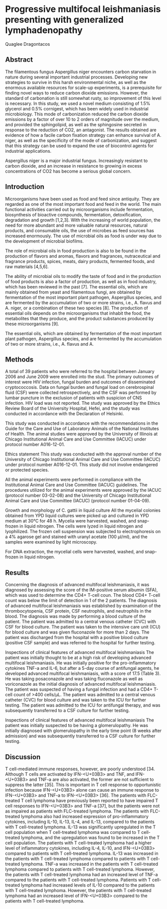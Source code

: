 # Progressive multifocal leishmaniasis presenting with generalized lymphadenopathy
Quaglee Dragontacos


## Abstract
The filamentous fungus Aspergillus niger encounters carbon starvation in nature during several important industrial processes. Developing new strategies to survive in this harsh environmental niche, as well as the enormous available resources for scale-up experiments, is a prerequisite for finding novel ways to reduce carbon dioxide emissions. However, the standard of carbonation is still somewhat rusty, so improvement of this level is necessary. In this study, we used a novel medium consisting of 1.5% glycerol and 0.5% cornigest, which has been widely used in industrial microbiology. This mode of carbonization reduced the carbon dioxide emissions by a factor of over 10 to 2 orders of magnitude over the medium, and provided the sphingolipid, as well as the sphingosine secreted in response to the reduction of CO2, an antagonist. The results obtained are evidence of how a facile carbon fixation strategy can enhance survival of A. niger, as well as the specificity of the mode of carbonization, and suggest that this strategy can be used to expand the use of biocontrol agents for industrial applications.

Aspergillus niger is a major industrial fungus. Increasingly resistant to carbon dioxide, and an increase in resistance to growing in excess concentrations of CO2 has become a serious global concern.


## Introduction
Microorganisms have been used as food and feed since antiquity. They are regarded as one of the most important food and feed in the world. The main functional activities carried out by microorganisms include fermentation, biosynthesis of bioactive compounds, fermentation, detoxification, degradation and growth [1,2,3]. With the increasing of world population, the need for more abundant and more valuable natural resources, natural products, and consumable oils, the use of microbes as feed sources has increased enormously. The use of microbial oils as food is under way due to the development of microbial biofilms.

The role of microbial oils in food production is also to be found in the production of flavors and aromas, flavors and fragrances, nutraceutical and fragrance products, spices, meats, dairy products, fermented foods, and raw materials [4,5,6].

The ability of microbial oils to modify the taste of food and in the production of food products is also a factor of production, as well as in food industry, which has been reviewed in the past [7]. The essential oils, which are mainly obtained from yeast and filamentous fungi, are obtained by fermentation of the most important plant pathogen, Aspergillus species, and are fermented by the accumulation of two or more strains, i.e., A. flavus and A. niger, or a combination of these two species [8]. The production of essential oils depends on the microorganisms that inhabit the food, the metabolites that they produce, and the product substances produced by these microorganisms [9].

The essential oils, which are obtained by fermentation of the most important plant pathogen, Aspergillus species, and are fermented by the accumulation of two or more strains, i.e., A. flavus and A.


## Methods

A total of 39 patients who were referred to the hospital between January 2006 and June 2009 were enrolled into the stud. The primary outcomes of interest were HIV infection, fungal burden and outcomes of disseminated cryptococcosis. Data on fungal burden and fungal load on cerebrospinal fluid (CSF) were collected retrospectively, and the CSF was performed by lumbar puncture in the exclusion of patients with suspicion of CNS infection. HIV load was not reported. The study was approved by the Ethics Review Board of the University Hospital, Hefei, and the study was conducted in accordance with the Declaration of Helsinki.

This study was conducted in accordance with the recommendations in the Guide for the Care and Use of Laboratory Animals of the National Institutes of Health. The animal studies were approved by the University of Illinois at Chicago Institutional Animal Care and Use Committee (IACUC) under protocol number A016-12-01.

Ethics statement
This study was conducted with the approval number of the University of Chicago Institutional Animal Care and Use Committee (IACUC) under protocol number A016-12-01. This study did not involve endangered or protected species.

All the animal experiments were performed in compliance with the Institutional Animal Care and Use Committee (IACUC) guidelines. The procedures utilized for the animal experiments were approved by the IACUC (protocol number 03-02-08) and the University of Chicago Institutional Animal Care and Use Committee (IACUC) (protocol number 01-04-09).

Growth and morphology of C. gattii in liquid culture
All the mycelial colonies obtained from YPD liquid cultures were picked up and cultured in YPD medium at 30°C for 48 h. Mycelia were harvested, washed, and snap-frozen in liquid nitrogen. The cells were lyzed in liquid nitrogen and lyophilized. The frozen cell suspension was subjected to electrophoresis on a 4% agarose gel and stained with uranyl acetate (100 µl/ml), and the samples were examined by light microscopy.

For DNA extraction, the mycelial cells were harvested, washed, and snap-frozen in liquid nitrogen.


## Results

Concerning the diagnosis of advanced multifocal leishmaniasis, it was diagnosed by assessing the score of the IM-positive serum albumin (SFA), which was used to determine the CD4+ T-cell coun. The blood CD4+ T-cell count was below the limit of detection in 1 of the 2 patients. The diagnosis of advanced multifocal leishmaniasis was established by examination of the thrombocytopenia, CSF protein, CSF neutrophils, and neutrophils in the blood. The diagnosis was made by performing a blood culture of the patient. The patient was admitted to a central venous catheter (CVC) with CSF for blood culture. The patient was taken to the intensive care unit (ICU) for blood culture and was given fluconazole for more than 2 days. The patient was discharged from the hospital with a positive blood culture (positive CSF sample) and was referred to the hospital for further testing.

Inspections of clinical features of advanced multifocal leishmaniasis
The patient was initially thought to be at a high risk of developing advanced multifocal leishmaniasis. He was initially positive for the pro-inflammatory cytokines TNF-a and IL-6, but after a 5-day course of antifungal agents, he developed advanced multifocal leishmaniasis, with a score of 17.5 (Table 3). He was taking posaconazole and was taking fluconazole as well as voriconazole as the initial diagnosis of advanced multifocal leishmaniasis. The patient was suspected of having a fungal infection and had a CD4+ T-cell count of >400 cells/µL. The patient was admitted to a central venous catheter (CVC) for blood culture and was taken to the ICU for further testing. The patient was admitted to the ICU for antifungal therapy, and was subsequently transferred to a CSF culture for further testing.

Inspections of clinical features of advanced multifocal leishmaniasis
The patient was initially suspected to be having a glomerulopathy. He was initially diagnosed with glomerulopathy in the early time point (8 weeks after admission) and was subsequently transferred to a CSF culture for further testing.


## Discussion
T cell-mediated immune responses, however, are poorly understood [34. Although T cells are activated by IFN-<U+03B3> and TNF, and IFN-<U+03B3> and TNF-a are also activated, the former are not sufficient to suppress the latter [35]. This is important in T cell response to opportunistic infection because IFN-<U+03B3> alone can cause an immune response to IFN-<U+03B3> and TNF-a to IFN-<U+03B3> [36]. The patients with FLC-treated T cell lymphoma have previously been reported to have impaired T cell responses to IFN-<U+03B3> and TNF-a [37], but the patients were not as impaired as patients with FLC-treated lymphoma. The patients with FLC-treated lymphoma also had increased expression of pro-inflammatory cytokines, including IL-10, IL-13, IL-4, and IL-13, compared to the patients with T cell-treated lymphoma. IL-13 was significantly upregulated in the T cell population when T cell-treated lymphoma was compared to T cell-treated lymphoma, and the upregulation was found to be increased in the T cell population. The patients with T cell-treated lymphoma had a higher level of inflammatory cytokines, including IL-4, IL-10, and IFN-<U+03B3> compared to patients with T cell-treated lymphoma. IL-13 was increased in the patients with T cell-treated lymphoma compared to patients with T cell-treated lymphoma. TNF-a was increased in the patients with T cell-treated lymphoma compared to patients with T cell-treated lymphoma. However, the patients with T cell-treated lymphoma had an increased level of TNF-a compared to the patients with T cell-treated lymphoma. Patients with T cell-treated lymphoma had increased levels of IL-10 compared to the patients with T cell-treated lymphoma. However, the patients with T cell-treated lymphoma had an increased level of IFN-<U+03B3> compared to the patients with T cell-treated lymphoma.
